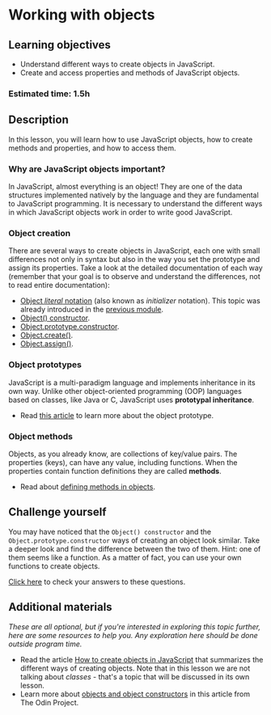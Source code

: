 # Working with objects

## Learning objectives
- Understand different ways to create objects in JavaScript.
- Create and access properties and methods of JavaScript objects.

### Estimated time: 1.5h

## Description

In this lesson, you will learn how to use JavaScript objects, how to create methods and properties, and how to access them.

### Why are JavaScript objects important?

In JavaScript, almost everything is an object! They are one of the data structures implemented natively by the language and they are fundamental to JavaScript programming. It is necessary to understand the different ways in which JavaScript objects work in order to write good JavaScript.

### Object creation

There are several ways to create objects in JavaScript, each one with small differences not only in syntax but also in the way you set the prototype and assign its properties. Take a look at the detailed documentation of each way (remember that your goal is to observe and understand the differences, not to read entire documentation):

- [Object *literal* notation](https://developer.mozilla.org/en-US/docs/Web/JavaScript/Reference/Operators/Object_initializer) (also known as *initializer* notation). This topic was already introduced in the [previous module](https://github.com/microverseinc/curriculum-html-css/blob/main/store_user_input.md). 
- [Object() constructor](https://developer.mozilla.org/en-US/docs/Web/JavaScript/Reference/Global_Objects/Object/Object).
- [Object.prototype.constructor](https://developer.mozilla.org/en-US/docs/Web/JavaScript/Reference/Global_Objects/Object/constructor).
- [Object.create()](https://developer.mozilla.org/en-US/docs/Web/JavaScript/Reference/Global_Objects/Object/create).
- [Object.assign()](https://developer.mozilla.org/en-US/docs/Web/JavaScript/Reference/Global_Objects/Object/assign).

### Object prototypes

JavaScript is a multi-paradigm language and implements inheritance in its own way. Unlike other object-oriented programming (OOP) languages based on classes, like Java or C,  JavaScript uses **prototypal inheritance**.
 - Read [this article](https://developer.mozilla.org/en-US/docs/Learn/JavaScript/Objects/Object_prototypes) to learn more about the object prototype.

### Object methods

Objects, as you already know, are collections of key/value pairs. The properties (keys), can have any value, including functions. When the properties contain function definitions they are called **methods**.
- Read about [defining methods in objects](https://developer.mozilla.org/en-US/docs/Web/JavaScript/Guide/Working_with_Objects#defining_methods).

## Challenge yourself

You may have noticed that the `Object() constructor` and the `Object.prototype.constructor` ways of creating an object look similar. Take a deeper look and find the difference between the two of them. Hint: one of them seems like a function. As a matter of fact, you can use your own functions to create objects.

[Click here](lesson_js_objects_challenge.md) to check your answers to these questions.

## Additional materials
*These are all optional, but if you're interested in exploring this topic further, here are some resources to help you. Any exploration here should be done outside program time.*
- Read the article [How to create objects in JavaScript](https://www.freecodecamp.org/news/a-complete-guide-to-creating-objects-in-javascript-b0e2450655e8/) that summarizes the different ways of creating objects. Note that in this lesson we are not talking about *classes* - that's a topic that will be discussed in its own lesson.
- Learn more about [objects and object constructors](https://www.theodinproject.com/paths/full-stack-ruby-on-rails/courses/javascript/lessons/objects-and-object-constructors) in this article from The Odin Project.
